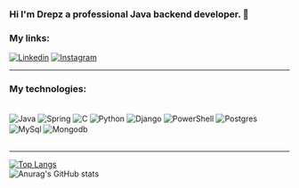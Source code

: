 ### Hi I'm Drepz a professional Java backend developer. 🐧

### My links:
[![Linkedin](https://img.shields.io/badge/LinkedIn-0077B5?style=for-the-badge&logo=linkedin&logoColor=white
)](https://img.shields.io/badge/LinkedIn-0077B5?style=for-the-badge&logo=linkedin&logoColor=white
)
[![Instagram](https://img.shields.io/badge/Instagram-E4405F?style=for-the-badge&logo=instagram&logoColor=white)](https://www.instagram.com/drepz.jar/profilecard/?igsh=b2dlZHFyZjQxMmRj)

<hr/>

### My technologies:

<div style="display: inline_block"><br/>
<img align="center" alt="Java" src="https://img.shields.io/badge/Java-ED8B00?style=for-the-badge&logo=openjdk&logoColor=white"/>
<img align="center" alt="Spring" src="https://img.shields.io/badge/Spring-6DB33F?style=for-the-badge&logo=spring&logoColor=white"/>
<img align="center" alt="C" src="https://img.shields.io/badge/C-00599C?style=for-the-badge&logo=c&logoColor=white"/>
<img align="center" alt="Python" src="https://img.shields.io/badge/Python-14354C?style=for-the-badge&logo=python&logoColor=white"/>
<img align="center" alt="Django" src="https://img.shields.io/badge/Django-092E20?style=for-the-badge&logo=django&logoColor=white"/>
<img align="center" alt="PowerShell" src="https://img.shields.io/badge/Powershell-2CA5E0?style=for-the-badge&logo=powershell&logoColor=white"/>
<img align="center" alt="Postgres" src="https://img.shields.io/badge/PostgreSQL-316192?style=for-the-badge&logo=postgresql&logoColor=white"/>
<img align="center" alt="MySql" src="https://img.shields.io/badge/MySQL-005C84?style=for-the-badge&logo=mysql&logoColor=white"/>
<img align="center" alt="Mongodb" src="https://img.shields.io/badge/MongoDB-4EA94B?style=for-the-badge&logo=mongodb&logoColor=white"/>
</div><br/>

<hr/>

[![Top Langs](https://github-readme-stats.vercel.app/api/top-langs/?username=Drepzin)](https://github.com/anuraghazra/github-readme-stats)
<br/>
![Anurag's GitHub stats](https://github-readme-stats.vercel.app/api?username=Drepzin&show_icons=true&theme=merko)
